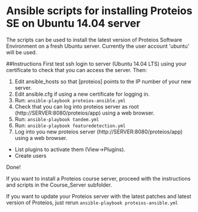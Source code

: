 # Ansible scripts for installing Proteios SE on Ubuntu 14.04 server

The scripts can be used to install the latest version of Proteios Software Environment on a fresh Ubuntu server. Currently the user account 'ubuntu' will be used.

##Instructions 
First test ssh login to server (Ubuntu 14.04 LTS) using your certificate to check that you can access the server.
Then:

1. Edit ansible_hosts so that [proteios] points to the IP number of your new server.
2. Edit ansible.cfg if using a new certificate for logging in.
3. Run: `ansible-playbook proteios-ansible.yml`
4. Check that you can log into proteios server as root (http://SERVER:8080/proteios/app) using a web browser.
5. Run: `ansible-playbook tandem.yml`
6. Run: `ansible-playbook featuredetection.yml`
7. Log into you new proteios server (http://SERVER:8080/proteios/app) using a web browser. 
  * List plugins to activate them (View->Plugins). 
  * Create users

Done!

If you want to install a Proteios course server, proceed with the instructions and scripts in the Course_Server subfolder.

If you want to update your Proteios server with the latest patches and latest version of Proteios, just rerun `ansible-playbook proteios-ansible.yml`
